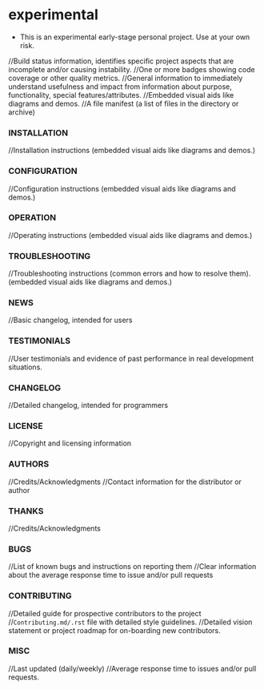 # experimental

* This is an experimental early-stage personal project. Use at your own risk.

//Build status information, identifies specific project aspects that are incomplete and/or causing instability.
//One or more badges showing code coverage or other quality metrics.
//General information to immediately understand usefulness and impact from information about purpose, functionality, special features/attributes.
//Embedded visual aids like diagrams and demos.
//A file manifest (a list of files in the directory or archive)
### INSTALLATION
//Installation instructions (embedded visual aids like diagrams and demos.)
### CONFIGURATION
//Configuration instructions (embedded visual aids like diagrams and demos.)
### OPERATION
//Operating instructions (embedded visual aids like diagrams and demos.)
### TROUBLESHOOTING
//Troubleshooting instructions (common errors and how to resolve them). (embedded visual aids like diagrams and demos.)
### NEWS
//Basic changelog, intended for users
### TESTIMONIALS
//User testimonials and evidence of past performance in real development situations.
### CHANGELOG
//Detailed changelog, intended for programmers
### LICENSE
//Copyright and licensing information
### AUTHORS
//Credits/Acknowledgments
//Contact information for the distributor or author
### THANKS
//Credits/Acknowledgments
### BUGS
//List of known bugs and instructions on reporting them
//Clear information about the average response time to issue and/or pull requests
### CONTRIBUTING
//Detailed guide for prospective contributors to the project
//`Contributing.md/.rst` file with detailed style guidelines.
//Detailed vision statement or project roadmap for on-boarding new contributors.
### MISC
//Last updated (daily/weekly)
//Average response time to issues and/or pull requests.
